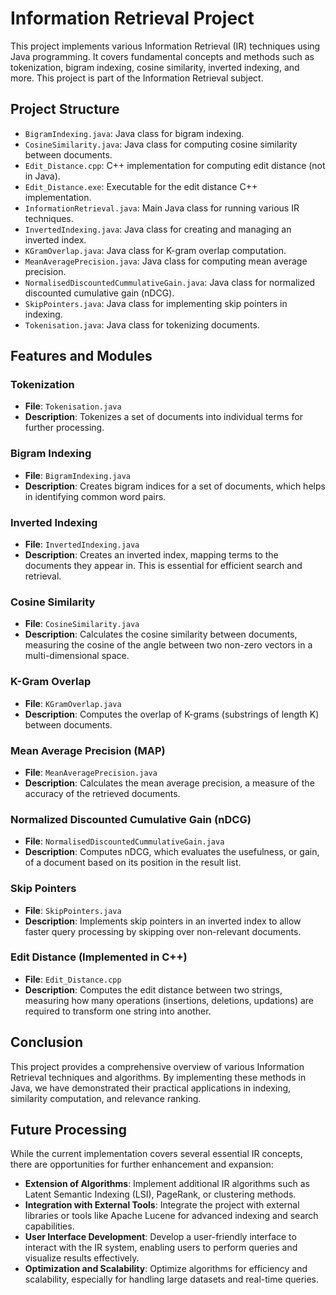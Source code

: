 # Information Retrieval Project

This project implements various Information Retrieval (IR) techniques using Java programming. It covers fundamental concepts and methods such as tokenization, bigram indexing, cosine similarity, inverted indexing, and more. This project is part of the Information Retrieval subject.

## Project Structure

- `BigramIndexing.java`: Java class for bigram indexing.
- `CosineSimilarity.java`: Java class for computing cosine similarity between documents.
- `Edit_Distance.cpp`: C++ implementation for computing edit distance (not in Java).
- `Edit_Distance.exe`: Executable for the edit distance C++ implementation.
- `InformationRetrieval.java`: Main Java class for running various IR techniques.
- `InvertedIndexing.java`: Java class for creating and managing an inverted index.
- `KGramOverlap.java`: Java class for K-gram overlap computation.
- `MeanAveragePrecision.java`: Java class for computing mean average precision.
- `NormalisedDiscountedCummulativeGain.java`: Java class for normalized discounted cumulative gain (nDCG).
- `SkipPointers.java`: Java class for implementing skip pointers in indexing.
- `Tokenisation.java`: Java class for tokenizing documents.

## Features and Modules

### Tokenization
- **File**: `Tokenisation.java`
- **Description**: Tokenizes a set of documents into individual terms for further processing.

### Bigram Indexing
- **File**: `BigramIndexing.java`
- **Description**: Creates bigram indices for a set of documents, which helps in identifying common word pairs.

### Inverted Indexing
- **File**: `InvertedIndexing.java`
- **Description**: Creates an inverted index, mapping terms to the documents they appear in. This is essential for efficient search and retrieval.

### Cosine Similarity
- **File**: `CosineSimilarity.java`
- **Description**: Calculates the cosine similarity between documents, measuring the cosine of the angle between two non-zero vectors in a multi-dimensional space.

### K-Gram Overlap
- **File**: `KGramOverlap.java`
- **Description**: Computes the overlap of K-grams (substrings of length K) between documents.

### Mean Average Precision (MAP)
- **File**: `MeanAveragePrecision.java`
- **Description**: Calculates the mean average precision, a measure of the accuracy of the retrieved documents.

### Normalized Discounted Cumulative Gain (nDCG)
- **File**: `NormalisedDiscountedCummulativeGain.java`
- **Description**: Computes nDCG, which evaluates the usefulness, or gain, of a document based on its position in the result list.

### Skip Pointers
- **File**: `SkipPointers.java`
- **Description**: Implements skip pointers in an inverted index to allow faster query processing by skipping over non-relevant documents.

### Edit Distance (Implemented in C++)
- **File**: `Edit_Distance.cpp`
- **Description**: Computes the edit distance between two strings, measuring how many operations (insertions, deletions, updations) are required to transform one string into another.
## Conclusion

This project provides a comprehensive overview of various Information Retrieval techniques and algorithms. By implementing these methods in Java, we have demonstrated their practical applications in indexing, similarity computation, and relevance ranking.

## Future Processing

While the current implementation covers several essential IR concepts, there are opportunities for further enhancement and expansion:
- **Extension of Algorithms**: Implement additional IR algorithms such as Latent Semantic Indexing (LSI), PageRank, or clustering methods.
- **Integration with External Tools**: Integrate the project with external libraries or tools like Apache Lucene for advanced indexing and search capabilities.
- **User Interface Development**: Develop a user-friendly interface to interact with the IR system, enabling users to perform queries and visualize results effectively.
- **Optimization and Scalability**: Optimize algorithms for efficiency and scalability, especially for handling large datasets and real-time queries.
